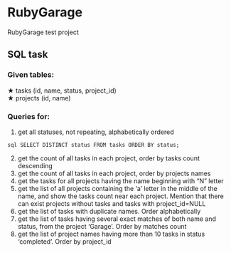 # RubyGarage
RubyGarage test project
## SQL task
### Given tables:
★ tasks (id, name, status, project_id)<br>
★ projects (id, name)
### Queries for:
1. get all statuses, not repeating, alphabetically ordered
```
sql SELECT DISTINCT status FROM tasks ORDER BY status;
```
2. get the count of all tasks in each project, order by tasks count descending
3. get the count of all tasks in each project, order by projects names
4. get the tasks for all projects having the name beginning with “N” letter
5. get the list of all projects containing the ‘a’ letter in the middle of the name, and show the tasks count near each project. Mention that there can exist projects without tasks and tasks with project_id=NULL
6. get the list of tasks with duplicate names. Order alphabetically
7. get the list of tasks having several exact matches of both name and status, from the project ‘Garage’. Order by matches count
8. get the list of project names having more than 10 tasks in status ‘completed’. Order by project_id
